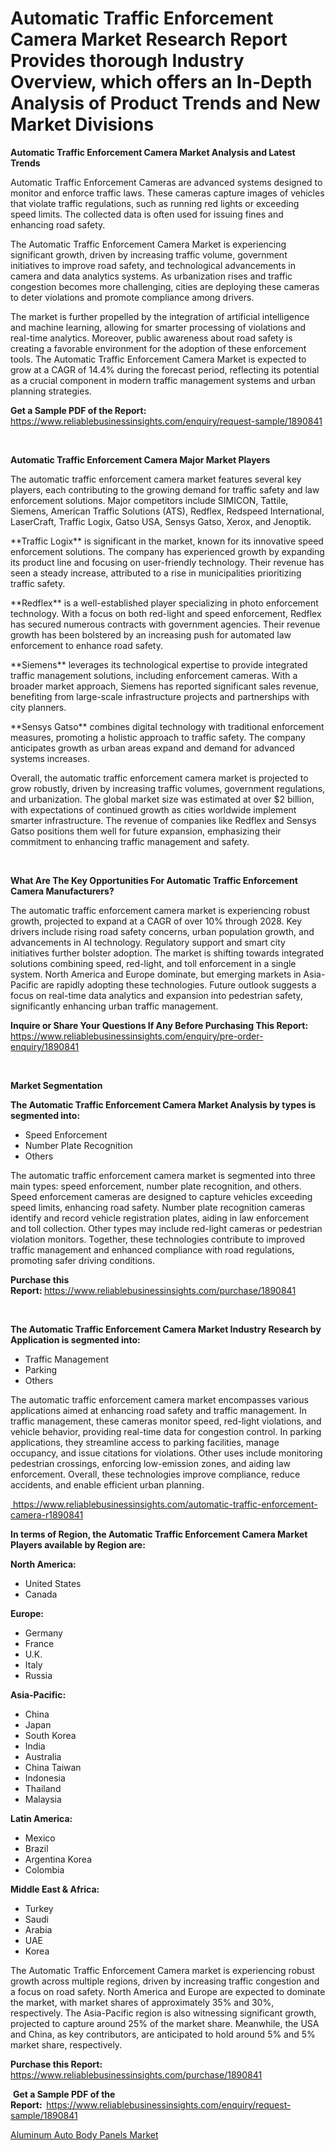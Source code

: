 <p><h1>Automatic Traffic Enforcement Camera Market Research Report Provides thorough Industry Overview, which offers an In-Depth Analysis of Product Trends and New Market Divisions</h1></p><p><strong>Automatic Traffic Enforcement Camera Market Analysis and Latest Trends</strong></p>
<p><p>Automatic Traffic Enforcement Cameras are advanced systems designed to monitor and enforce traffic laws. These cameras capture images of vehicles that violate traffic regulations, such as running red lights or exceeding speed limits. The collected data is often used for issuing fines and enhancing road safety.</p><p>The Automatic Traffic Enforcement Camera Market is experiencing significant growth, driven by increasing traffic volume, government initiatives to improve road safety, and technological advancements in camera and data analytics systems. As urbanization rises and traffic congestion becomes more challenging, cities are deploying these cameras to deter violations and promote compliance among drivers.</p><p>The market is further propelled by the integration of artificial intelligence and machine learning, allowing for smarter processing of violations and real-time analytics. Moreover, public awareness about road safety is creating a favorable environment for the adoption of these enforcement tools. The Automatic Traffic Enforcement Camera Market is expected to grow at a CAGR of 14.4% during the forecast period, reflecting its potential as a crucial component in modern traffic management systems and urban planning strategies.</p></p>
<p><strong>Get a Sample PDF of the Report:&nbsp;</strong> <a href="https://www.reliablebusinessinsights.com/enquiry/request-sample/1890841?utm_campaign=2302&utm_medium=2&utm_source=Github&utm_content=ia&utm_term=31032025&utm_id=automatic-traffic-enforcement-camera">https://www.reliablebusinessinsights.com/enquiry/request-sample/1890841</a></p>
<p>&nbsp;</p>
<p><strong>Automatic Traffic Enforcement Camera Major Market Players</strong></p>
<p><p>The automatic traffic enforcement camera market features several key players, each contributing to the growing demand for traffic safety and law enforcement solutions. Major competitors include SIMICON, Tattile, Siemens, American Traffic Solutions (ATS), Redflex, Redspeed International, LaserCraft, Traffic Logix, Gatso USA, Sensys Gatso, Xerox, and Jenoptik.</p><p>**Traffic Logix** is significant in the market, known for its innovative speed enforcement solutions. The company has experienced growth by expanding its product line and focusing on user-friendly technology. Their revenue has seen a steady increase, attributed to a rise in municipalities prioritizing traffic safety.</p><p>**Redflex** is a well-established player specializing in photo enforcement technology. With a focus on both red-light and speed enforcement, Redflex has secured numerous contracts with government agencies. Their revenue growth has been bolstered by an increasing push for automated law enforcement to enhance road safety.</p><p>**Siemens** leverages its technological expertise to provide integrated traffic management solutions, including enforcement cameras. With a broader market approach, Siemens has reported significant sales revenue, benefiting from large-scale infrastructure projects and partnerships with city planners.</p><p>**Sensys Gatso** combines digital technology with traditional enforcement measures, promoting a holistic approach to traffic safety. The company anticipates growth as urban areas expand and demand for advanced systems increases.</p><p>Overall, the automatic traffic enforcement camera market is projected to grow robustly, driven by increasing traffic volumes, government regulations, and urbanization. The global market size was estimated at over $2 billion, with expectations of continued growth as cities worldwide implement smarter infrastructure. The revenue of companies like Redflex and Sensys Gatso positions them well for future expansion, emphasizing their commitment to enhancing traffic management and safety.</p></p>
<p>&nbsp;</p>
<p><strong>What Are The Key Opportunities For Automatic Traffic Enforcement Camera Manufacturers?</strong></p>
<p><p>The automatic traffic enforcement camera market is experiencing robust growth, projected to expand at a CAGR of over 10% through 2028. Key drivers include rising road safety concerns, urban population growth, and advancements in AI technology. Regulatory support and smart city initiatives further bolster adoption. The market is shifting towards integrated solutions combining speed, red-light, and toll enforcement in a single system. North America and Europe dominate, but emerging markets in Asia-Pacific are rapidly adopting these technologies. Future outlook suggests a focus on real-time data analytics and expansion into pedestrian safety, significantly enhancing urban traffic management.</p></p>
<p><strong>Inquire or Share Your Questions If Any Before Purchasing This Report:</strong> <a href="https://www.reliablebusinessinsights.com/enquiry/pre-order-enquiry/1890841?utm_campaign=2302&utm_medium=2&utm_source=Github&utm_content=ia&utm_term=31032025&utm_id=automatic-traffic-enforcement-camera">https://www.reliablebusinessinsights.com/enquiry/pre-order-enquiry/1890841</a></p>
<p>&nbsp;</p>
<p><strong>Market Segmentation</strong></p>
<p><strong>The Automatic Traffic Enforcement Camera Market Analysis by types is segmented into:</strong></p>
<p><ul><li>Speed Enforcement</li><li>Number Plate Recognition</li><li>Others</li></ul></p>
<p><p>The automatic traffic enforcement camera market is segmented into three main types: speed enforcement, number plate recognition, and others. Speed enforcement cameras are designed to capture vehicles exceeding speed limits, enhancing road safety. Number plate recognition cameras identify and record vehicle registration plates, aiding in law enforcement and toll collection. Other types may include red-light cameras or pedestrian violation monitors. Together, these technologies contribute to improved traffic management and enhanced compliance with road regulations, promoting safer driving conditions.</p></p>
<p><strong>Purchase this Report:&nbsp;</strong><a href="https://www.reliablebusinessinsights.com/purchase/1890841?utm_campaign=2302&utm_medium=2&utm_source=Github&utm_content=ia&utm_term=31032025&utm_id=automatic-traffic-enforcement-camera">https://www.reliablebusinessinsights.com/purchase/1890841</a></p>
<p>&nbsp;</p>
<p><strong>The Automatic Traffic Enforcement Camera Market Industry Research by Application is segmented into:</strong></p>
<p><ul><li>Traffic Management</li><li>Parking</li><li>Others</li></ul></p>
<p><p>The automatic traffic enforcement camera market encompasses various applications aimed at enhancing road safety and traffic management. In traffic management, these cameras monitor speed, red-light violations, and vehicle behavior, providing real-time data for congestion control. In parking applications, they streamline access to parking facilities, manage occupancy, and issue citations for violations. Other uses include monitoring pedestrian crossings, enforcing low-emission zones, and aiding law enforcement. Overall, these technologies improve compliance, reduce accidents, and enable efficient urban planning.</p></p>
<p><a href="https://www.reliablebusinessinsights.com/automatic-traffic-enforcement-camera-r1890841?utm_campaign=2302&utm_medium=2&utm_source=Github&utm_content=ia&utm_term=31032025&utm_id=automatic-traffic-enforcement-camera">&nbsp;https://www.reliablebusinessinsights.com/automatic-traffic-enforcement-camera-r1890841</a></p>
<p><strong>In terms of Region, the Automatic Traffic Enforcement Camera Market Players available by Region are:</strong></p>
<p>
    <p> <strong> North America: </strong>
        <ul>
            <li>United States</li>
            <li>Canada</li>
        </ul>
        </p> 
    <p> <strong> Europe: </strong>
        <ul>
            <li>Germany</li>
            <li>France</li>
            <li>U.K.</li>
            <li>Italy</li>
            <li>Russia</li>
        </ul>
        </p> 
    <p> <strong> Asia-Pacific: </strong>
        <ul>
            <li>China</li>
            <li>Japan</li>
            <li>South Korea</li>
            <li>India</li>
            <li>Australia</li>
            <li>China Taiwan</li>
            <li>Indonesia</li>
            <li>Thailand</li>
            <li>Malaysia</li>
        </ul>
        </p> 
    <p> <strong> Latin America: </strong>
        <ul>
            <li>Mexico</li>
            <li>Brazil</li>
            <li>Argentina Korea</li>
            <li>Colombia</li>
        </ul>
        </p> 
    <p> <strong> Middle East & Africa: </strong>
        <ul>
            <li>Turkey</li>
            <li>Saudi</li>
            <li>Arabia</li>
            <li>UAE</li>
            <li>Korea</li>
        </ul>
    </p>
    </p>
<p><p>The Automatic Traffic Enforcement Camera market is experiencing robust growth across multiple regions, driven by increasing traffic congestion and a focus on road safety. North America and Europe are expected to dominate the market, with market shares of approximately 35% and 30%, respectively. The Asia-Pacific region is also witnessing significant growth, projected to capture around 25% of the market share. Meanwhile, the USA and China, as key contributors, are anticipated to hold around 5% and 5% market share, respectively.</p></p>
<p><strong>Purchase this Report: </strong><a href="https://www.reliablebusinessinsights.com/purchase/1890841?utm_campaign=2302&utm_medium=2&utm_source=Github&utm_content=ia&utm_term=31032025&utm_id=automatic-traffic-enforcement-camera">https://www.reliablebusinessinsights.com/purchase/1890841</a></p>
<p>&nbsp;<strong>Get a Sample PDF of the Report:&nbsp;&nbsp;</strong><a href="https://www.reliablebusinessinsights.com/enquiry/request-sample/1890841?utm_campaign=2302&utm_medium=2&utm_source=Github&utm_content=ia&utm_term=31032025&utm_id=automatic-traffic-enforcement-camera">https://www.reliablebusinessinsights.com/enquiry/request-sample/1890841</a></p>
<p><strong></strong></p>
<p><p><a href="https://github.com/kathiestrine5ty/Market-Research-Report-List-2/blob/main/aluminum-auto-body-panels-market.md?utm_campaign=2302&utm_medium=2&utm_source=Github&utm_content=ia&utm_term=31032025&utm_id=automatic-traffic-enforcement-camera">Aluminum Auto Body Panels Market</a></p></p>